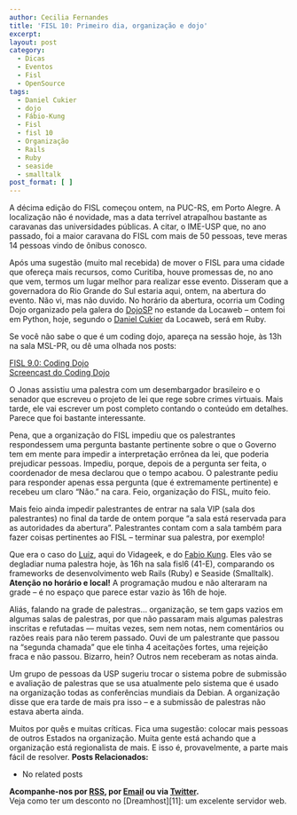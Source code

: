 ```yaml
---
author: Cecilia Fernandes
title: 'FISL 10: Primeiro dia, organização e dojo'
excerpt:
layout: post
category:
  - Dicas
  - Eventos
  - Fisl
  - OpenSource
tags:
  - Daniel Cukier
  - dojo
  - Fábio-Kung
  - Fisl
  - fisl 10
  - Organização
  - Rails
  - Ruby
  - seaside
  - smalltalk
post_format: [ ]
---
```

A décima edição do FISL começou ontem, na PUC-RS, em Porto Alegre. A localização não é novidade, mas a data terrível atrapalhou bastante as caravanas das universidades públicas. A citar, o IME-USP que, no ano passado, foi a maior caravana do FISL com mais de 50 pessoas, teve meras 14 pessoas vindo de ônibus conosco.

Após uma sugestão (muito mal recebida) de mover o FISL para uma cidade que ofereça mais recursos, como Curitiba, houve promessas de, no ano que vem, termos um lugar melhor para realizar esse evento. Disseram que a governadora do Rio Grande do Sul estaria aqui, ontem, na abertura do evento. Não vi, mas não duvido. No horário da abertura, ocorria um Coding Dojo organizado pela galera do [DojoSP][1] no estande da Locaweb – ontem foi em Python, hoje, segundo o [Daniel Cukier][2] da Locaweb, será em Ruby.

Se você não sabe o que é um coding dojo, apareça na sessão hoje, às 13h na sala MSL-PR, ou dê uma olhada nos posts:

[FISL 9.0: Coding Dojo][3]  
[Screencast do Coding Dojo][4]

O Jonas assistiu uma palestra com um desembargador brasileiro e o senador que escreveu o projeto de lei que rege sobre crimes virtuais. Mais tarde, ele vai escrever um post completo contando o conteúdo em detalhes. Parece que foi bastante interessante.

Pena, que a organização do FISL impediu que os palestrantes respondessem uma pergunta bastante pertinente sobre o que o Governo tem em mente para impedir a interpretação errônea da lei, que poderia prejudicar pessoas. Impediu, porque, depois de a pergunta ser feita, o coordenador de mesa declarou que o tempo acabou. O palestrante pediu para responder apenas essa pergunta (que é extremamente pertinente) e recebeu um claro “Não.” na cara. Feio, organização do FISL, muito feio.

Mais feio ainda impedir palestrantes de entrar na sala VIP (sala dos palestrantes) no final da tarde de ontem porque “a sala está reservada para as autoridades da abertura”. Palestrantes contam com a sala também para fazer coisas pertinentes ao FISL – terminar sua palestra, por exemplo!

Que era o caso do [Luiz][5], aqui do Vidageek, e do [Fabio Kung][6]. Eles vão se degladiar numa palestra hoje, às 16h na sala fisl6 (41-E), comparando os frameworks de desenvolvimento web Rails (Ruby) e Seaside (Smalltalk). **Atenção no horário e local!** A programação mudou e não alteraram na grade – é no espaço que parece estar vazio às 16h de hoje.

Aliás, falando na grade de palestras… organização, se tem gaps vazios em algumas salas de palestras, por que não passaram mais algumas palestras inscritas e refutadas — muitas vezes, sem nem notas, nem comentários ou razões reais para não terem passado. Ouvi de um palestrante que passou na “segunda chamada” que ele tinha 4 aceitações fortes, uma rejeição fraca e não passou. Bizarro, hein? Outros nem receberam as notas ainda.

Um grupo de pessoas da USP sugeriu trocar o sistema pobre de submissão e avaliação de palestras que se usa atualmente pelo sistema que é usado na organização todas as conferências mundiais da Debian. A organização disse que era tarde de mais pra isso – e a submissão de palestras não estava aberta ainda.

Muitos por quês e muitas críticas. Fica uma sugestão: colocar mais pessoas de outros Estados na organização. Muita gente está achando que a organização está regionalista de mais. E isso é, provavelmente, a parte mais fácil de resolver. 
**Posts Relacionados:** 
*   No related posts









**Acompanhe-nos por [ RSS][8], por [Email][9] ou via [Twitter][10].**  
Veja como ter um desconto no [Dreamhost][11]: um excelente servidor web.

 [1]: http://groups.google.com/group/dojo_sp/
 [2]: http://agileandart.blogspot.com/
 [3]: http://vidageek.net/2008/04/19/fisl-90-coding-dojo/
 [4]: http://vidageek.net/2009/02/06/screencast-do-coding-dojo
 [5]: http://vidageek.net/autores/
 [6]: http://fabiokung.com/
 [7]: https://twitter.com/share
 [8]: http://feeds.feedburner.com/VidaGeek
 [9]: http://feedburner.google.com/fb/a/mailverify?uri=VidaGeek&loc=pt_BR
 [10]: http://twitter.com/blogvidageek


